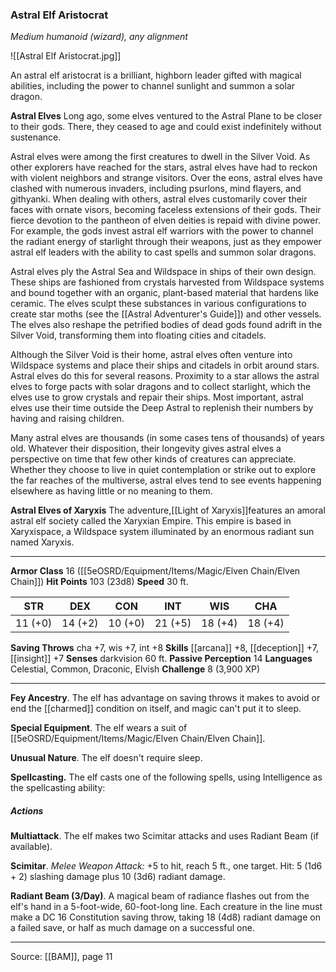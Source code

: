 ### Astral Elf Aristocrat
_Medium humanoid (wizard), any alignment_

![[Astral Elf Aristocrat.jpg]]

An astral elf aristocrat is a brilliant, highborn leader gifted with magical abilities, including the power to channel sunlight and summon a solar dragon.


**Astral Elves** Long ago, some elves ventured to the Astral Plane to be closer to their gods. There, they ceased to age and could exist indefinitely without sustenance.

Astral elves were among the first creatures to dwell in the Silver Void. As other explorers have reached for the stars, astral elves have had to reckon with violent neighbors and strange visitors. Over the eons, astral elves have clashed with numerous invaders, including psurlons, mind flayers, and githyanki. When dealing with others, astral elves customarily cover their faces with ornate visors, becoming faceless extensions of their gods. Their fierce devotion to the pantheon of elven deities is repaid with divine power. For example, the gods invest astral elf warriors with the power to channel the radiant energy of starlight through their weapons, just as they empower astral elf leaders with the ability to cast spells and summon solar dragons.

Astral elves ply the Astral Sea and Wildspace in ships of their own design. These ships are fashioned from crystals harvested from Wildspace systems and bound together with an organic, plant-based material that hardens like ceramic. The elves sculpt these substances in various configurations to create star moths (see the [[Astral Adventurer's Guide]]) and other vessels. The elves also reshape the petrified bodies of dead gods found adrift in the Silver Void, transforming them into floating cities and citadels.

Although the Silver Void is their home, astral elves often venture into Wildspace systems and place their ships and citadels in orbit around stars. Astral elves do this for several reasons. Proximity to a star allows the astral elves to forge pacts with solar dragons and to collect starlight, which the elves use to grow crystals and repair their ships. Most important, astral elves use their time outside the Deep Astral to replenish their numbers by having and raising children.

Many astral elves are thousands (in some cases tens of thousands) of years old. Whatever their disposition, their longevity gives astral elves a perspective on time that few other kinds of creatures can appreciate. Whether they choose to live in quiet contemplation or strike out to explore the far reaches of the multiverse, astral elves tend to see events happening elsewhere as having little or no meaning to them.

**Astral Elves of Xaryxis** The adventure,[[Light of Xaryxis]]features an amoral astral elf society called the Xaryxian Empire. This empire is based in Xaryxispace, a Wildspace system illuminated by an enormous radiant sun named Xaryxis.






---

**Armor Class** 16 ([[5eOSRD/Equipment/Items/Magic/Elven Chain/Elven Chain]])
**Hit Points** 103 (23d8)
**Speed** 30 ft.

| STR     | DEX     | CON     | INT     | WIS     | CHA     |
|---------|---------|---------|---------|---------|---------|
| 11 (+0) | 14 (+2) | 10 (+0) | 21 (+5) | 18 (+4) | 18 (+4) |

**Saving Throws** cha +7, wis +7, int +8
**Skills** [[arcana]] +8, [[deception]] +7, [[insight]] +7
**Senses** darkvision 60 ft.
**Passive Perception** 14
**Languages** Celestial, Common, Draconic, Elvish
**Challenge** 8 (3,900 XP)

---

**Fey Ancestry**. The elf has advantage on saving throws it makes to avoid or end the [[charmed]] condition on itself, and magic can't put it to sleep.

**Special Equipment**. The elf wears a suit of [[5eOSRD/Equipment/Items/Magic/Elven Chain/Elven Chain]].

**Unusual Nature**. The elf doesn't require sleep.

**Spellcasting.** The elf casts one of the following spells, using Intelligence as the spellcasting ability:

##### Actions
**Multiattack**. The elf makes two Scimitar attacks and uses Radiant Beam (if available).

**Scimitar**. _Melee Weapon Attack:_ +5 to hit, reach 5 ft., one target. Hit: 5 (1d6 + 2) slashing damage plus 10 (3d6) radiant damage.

**Radiant Beam (3/Day)**. A magical beam of radiance flashes out from the elf's hand in a 5-foot-wide, 60-foot-long line. Each creature in the line must make a DC 16 Constitution saving throw, taking 18 (4d8) radiant damage on a failed save, or half as much damage on a successful one.


---

Source: [[BAM]], page 11